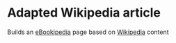 # Adapted Wikipedia article
Builds an [eBookipedia](https://ebookipedia.github.io) page based on [Wikipedia](https://en.wikipedia.org) content
